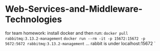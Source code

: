 # Web-Services-and-Middleware-Technologies

for team homework: install docker and then run: `docker pull rabbitmq:3.13.2-management` `docker run --rm -it -p 15672:15672 -p 5672:5672 rabbitmq:3.13.2-management` ... rabbit is under localhost:15672
`
